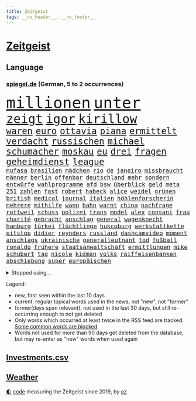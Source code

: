 ```yaml
---
title: Zeitgeist
tags: __no_header__, __no_footer__
---
```


# [Zeitgeist](https://oliz.io/zeitgeist/)

## Language

<h3><a href="https://www.spiegel.de" target="_blank">spiegel.de</a> (German, 5 to 2 occurrences)</h3>
<p style="font-family:monospace">
<span style="font-size:32pt"><a href="news_links.html#millionen" class="current">millionen</a></span>
<span style="font-size:32pt"><a href="news_links.html#unter" class="current">unter</a></span>
<br>
<span style="font-size:25pt"><a href="news_links.html#zeigt" class="current">zeigt</a></span>
<span style="font-size:25pt"><a href="news_links.html#igor" class="current">igor</a></span>
<span style="font-size:25pt"><a href="news_links.html#kirillow" class="new">kirillow</a></span>
<br>
<span style="font-size:18pt"><a href="news_links.html#waren" class="current">waren</a></span>
<span style="font-size:18pt"><a href="news_links.html#euro" class="current">euro</a></span>
<span style="font-size:18pt"><a href="news_links.html#ottavia" class="new">ottavia</a></span>
<span style="font-size:18pt"><a href="news_links.html#piana" class="new">piana</a></span>
<span style="font-size:18pt"><a href="news_links.html#ermittelt" class="current">ermittelt</a></span>
<span style="font-size:18pt"><a href="news_links.html#verdacht" class="current">verdacht</a></span>
<span style="font-size:18pt"><a href="news_links.html#russischen" class="current">russischen</a></span>
<span style="font-size:18pt"><a href="news_links.html#michael" class="current">michael</a></span>
<span style="font-size:18pt"><a href="news_links.html#schumacher" class="current">schumacher</a></span>
<span style="font-size:18pt"><a href="news_links.html#moskau" class="current">moskau</a></span>
<span style="font-size:18pt"><a href="news_links.html#eu" class="current">eu</a></span>
<span style="font-size:18pt"><a href="news_links.html#drei" class="current">drei</a></span>
<span style="font-size:18pt"><a href="news_links.html#fragen" class="current">fragen</a></span>
<span style="font-size:18pt"><a href="news_links.html#geheimdienst" class="current">geheimdienst</a></span>
<span style="font-size:18pt"><a href="news_links.html#league" class="current">league</a></span>
<br>
<span style="font-size:12pt"><a href="news_links.html#mufasa" class="new">mufasa</a></span>
<span style="font-size:12pt"><a href="news_links.html#brasilien" class="current">brasilien</a></span>
<span style="font-size:12pt"><a href="news_links.html#mädchen" class="current">mädchen</a></span>
<span style="font-size:12pt"><a href="news_links.html#rio" class="current">rio</a></span>
<span style="font-size:12pt"><a href="news_links.html#de" class="current">de</a></span>
<span style="font-size:12pt"><a href="news_links.html#janeiro" class="current">janeiro</a></span>
<span style="font-size:12pt"><a href="news_links.html#missbraucht" class="current">missbraucht</a></span>
<span style="font-size:12pt"><a href="news_links.html#männer" class="current">männer</a></span>
<span style="font-size:12pt"><a href="news_links.html#berlin" class="current">berlin</a></span>
<span style="font-size:12pt"><a href="news_links.html#offenbar" class="current">offenbar</a></span>
<span style="font-size:12pt"><a href="news_links.html#deutschland" class="current">deutschland</a></span>
<span style="font-size:12pt"><a href="news_links.html#mehr" class="current">mehr</a></span>
<span style="font-size:12pt"><a href="news_links.html#sondern" class="current">sondern</a></span>
<span style="font-size:12pt"><a href="news_links.html#entwürfe" class="current">entwürfe</a></span>
<span style="font-size:12pt"><a href="news_links.html#wahlprogramme" class="new">wahlprogramme</a></span>
<span style="font-size:12pt"><a href="news_links.html#afd" class="current">afd</a></span>
<span style="font-size:12pt"><a href="news_links.html#bsw" class="current">bsw</a></span>
<span style="font-size:12pt"><a href="news_links.html#überblick" class="current">überblick</a></span>
<span style="font-size:12pt"><a href="news_links.html#geld" class="current">geld</a></span>
<span style="font-size:12pt"><a href="news_links.html#meta" class="current">meta</a></span>
<span style="font-size:12pt"><a href="news_links.html#251" class="new">251</a></span>
<span style="font-size:12pt"><a href="news_links.html#zahlen" class="current">zahlen</a></span>
<span style="font-size:12pt"><a href="news_links.html#fast" class="current">fast</a></span>
<span style="font-size:12pt"><a href="news_links.html#robert" class="current">robert</a></span>
<span style="font-size:12pt"><a href="news_links.html#habeck" class="current">habeck</a></span>
<span style="font-size:12pt"><a href="news_links.html#alice" class="current">alice</a></span>
<span style="font-size:12pt"><a href="news_links.html#weidel" class="current">weidel</a></span>
<span style="font-size:12pt"><a href="news_links.html#grünen" class="current">grünen</a></span>
<span style="font-size:12pt"><a href="news_links.html#british" class="new">british</a></span>
<span style="font-size:12pt"><a href="news_links.html#medical" class="new">medical</a></span>
<span style="font-size:12pt"><a href="news_links.html#journal" class="current">journal</a></span>
<span style="font-size:12pt"><a href="news_links.html#italien" class="current">italien</a></span>
<span style="font-size:12pt"><a href="news_links.html#höhlenforscherin" class="new">höhlenforscherin</a></span>
<span style="font-size:12pt"><a href="news_links.html#mehrere" class="current">mehrere</a></span>
<span style="font-size:12pt"><a href="news_links.html#mithilfe" class="current">mithilfe</a></span>
<span style="font-size:12pt"><a href="news_links.html#wann" class="current">wann</a></span>
<span style="font-size:12pt"><a href="news_links.html#bahn" class="current">bahn</a></span>
<span style="font-size:12pt"><a href="news_links.html#warnt" class="current">warnt</a></span>
<span style="font-size:12pt"><a href="news_links.html#china" class="current">china</a></span>
<span style="font-size:12pt"><a href="news_links.html#nachfrage" class="current">nachfrage</a></span>
<span style="font-size:12pt"><a href="news_links.html#rottweil" class="new">rottweil</a></span>
<span style="font-size:12pt"><a href="news_links.html#schuss" class="current">schuss</a></span>
<span style="font-size:12pt"><a href="news_links.html#polizei" class="current">polizei</a></span>
<span style="font-size:12pt"><a href="news_links.html#trans" class="current">trans</a></span>
<span style="font-size:12pt"><a href="news_links.html#model" class="current">model</a></span>
<span style="font-size:12pt"><a href="news_links.html#alex" class="current">alex</a></span>
<span style="font-size:12pt"><a href="news_links.html#consani" class="new">consani</a></span>
<span style="font-size:12pt"><a href="news_links.html#frau" class="current">frau</a></span>
<span style="font-size:12pt"><a href="news_links.html#charité" class="new">charité</a></span>
<span style="font-size:12pt"><a href="news_links.html#gebracht" class="current">gebracht</a></span>
<span style="font-size:12pt"><a href="news_links.html#anschlag" class="current">anschlag</a></span>
<span style="font-size:12pt"><a href="news_links.html#general" class="current">general</a></span>
<span style="font-size:12pt"><a href="news_links.html#wagenknecht" class="current">wagenknecht</a></span>
<span style="font-size:12pt"><a href="news_links.html#hamburg" class="current">hamburg</a></span>
<span style="font-size:12pt"><a href="news_links.html#türkei" class="current">türkei</a></span>
<span style="font-size:12pt"><a href="news_links.html#flüchtlinge" class="current">flüchtlinge</a></span>
<span style="font-size:12pt"><a href="news_links.html#hukcoburg" class="new">hukcoburg</a></span>
<span style="font-size:12pt"><a href="news_links.html#werkstattkette" class="new">werkstattkette</a></span>
<span style="font-size:12pt"><a href="news_links.html#pitstop" class="new">pitstop</a></span>
<span style="font-size:12pt"><a href="news_links.html#didier" class="current">didier</a></span>
<span style="font-size:12pt"><a href="news_links.html#reynders" class="current">reynders</a></span>
<span style="font-size:12pt"><a href="news_links.html#russland" class="current">russland</a></span>
<span style="font-size:12pt"><a href="news_links.html#dashcamvideo" class="new">dashcamvideo</a></span>
<span style="font-size:12pt"><a href="news_links.html#moment" class="current">moment</a></span>
<span style="font-size:12pt"><a href="news_links.html#anschlags" class="current">anschlags</a></span>
<span style="font-size:12pt"><a href="news_links.html#ukrainische" class="current">ukrainische</a></span>
<span style="font-size:12pt"><a href="news_links.html#generalleutnant" class="new">generalleutnant</a></span>
<span style="font-size:12pt"><a href="news_links.html#tod" class="current">tod</a></span>
<span style="font-size:12pt"><a href="news_links.html#fußball" class="current">fußball</a></span>
<span style="font-size:12pt"><a href="news_links.html#ronaldo" class="current">ronaldo</a></span>
<span style="font-size:12pt"><a href="news_links.html#frühere" class="current">frühere</a></span>
<span style="font-size:12pt"><a href="news_links.html#staatsanwaltschaft" class="current">staatsanwaltschaft</a></span>
<span style="font-size:12pt"><a href="news_links.html#ermittlungen" class="current">ermittlungen</a></span>
<span style="font-size:12pt"><a href="news_links.html#mike" class="current">mike</a></span>
<span style="font-size:12pt"><a href="news_links.html#schubert" class="current">schubert</a></span>
<span style="font-size:12pt"><a href="news_links.html#tag" class="current">tag</a></span>
<span style="font-size:12pt"><a href="news_links.html#nicole" class="current">nicole</a></span>
<span style="font-size:12pt"><a href="news_links.html#kidman" class="new">kidman</a></span>
<span style="font-size:12pt"><a href="news_links.html#volks" class="new">volks</a></span>
<span style="font-size:12pt"><a href="news_links.html#raiffeisenbanken" class="new">raiffeisenbanken</a></span>
<span style="font-size:12pt"><a href="news_links.html#abschiebung" class="current">abschiebung</a></span>
<span style="font-size:12pt"><a href="news_links.html#super" class="current">super</a></span>
<span style="font-size:12pt"><a href="news_links.html#europäischen" class="current">europäischen</a></span>
</p>
<details>
<summary>Stopped using...</summary>
<p class="former" style="font-size:12pt">
bedeuten(1517) kurzem(1516) nachfolge(1516) schwarzen(1516) kauft(1515) solle(1515) trauer(1515) volker(1515) digitalisierung(1514) humanitäre(1514) liverpool(1514) ruhe(1514) sonne(1514) österreichischen(1514) brüssel(1513) dienst(1513) klaren(1513) konzerne(1513) niederländische(1513) unabhängige(1513) versuch(1513) flughafen(1512) identifiziert(1512) keller(1512) nazis(1512) regen(1512) reichte(1512) amsterdam(1511) erteilt(1511) falsche(1511) favoriten(1511) freiheitsstrafe(1511) gestoßen(1511) hieß(1511) ifoinstitut(1511) lust(1511) texas(1511) österreichs(1511) alpen(1510) atmosphäre(1510) geholt(1510) schaltet(1510) zverev(1510) 31(1509) deutlichen(1509) doppelt(1509) entdeckte(1509) golf(1509) spanischen(1509) verbieten(1509) verhalten(1509) englischen(1508) forderte(1508) gehalten(1508) schiedsrichter(1508) aktuell(1507) arsenal(1507) hintergründe(1507) wales(1507) überlebte(1507) beamten(1506) i(1506) interesse(1506) niederlande(1506) rassistische(1506) tokio(1506) abgehört(1505) botschaften(1505) starten(1505) ausgeschlossen(1504) erschüttert(1504) ii(1504) infektion(1504) ermöglichen(1502) trainiert(1502) 23(1501) hotels(1501) kontakte(1501) pressestimmen(1501) erkenntnisse(1500) erneuten(1499) hielten(1499) stieg(1499) frankwalter(1498) gefragt(1498) käufer(1498) möglichst(1498) schottland(1498) überraschung(1498) besuchen(1497) eigener(1497) mehrfach(1497) rassistischen(1497) deals(1496) e(1496) kevin(1496) begriff(1494) demokratische(1494) herz(1494) küstenwache(1493) verzichten(1491) ökonomen(1491) mecklenburgvorpommern(1490) katholische(1489) projekte(1488) entschuldigung(1485) automatisch(1482) app(1478) fehlende(1477) hilfen(1477) vfb(1476) dauert(1473) entspannt(1465) gebieten(1456) rache(1449) einfache(1439) gewinne(1412) milliardär(1395) belästigung(1381) carlos(1371) strecken(1349) verlag(1320) fußballnationalmannschaft(1309) umkämpften(1201) vorfeld(1154) älteste(1154) regierungschefin(1139) hendrik(1136) sank(1087) verabschieden(1083) bat(1066) ben(1060) verkündete(1058) zusammenhalt(1055) mut(1023) positiven(1023) flughäfen(1021) samt(1006) spiegeltitelstory(1001) terror(1000) links(979) ausstieg(960) handys(957) hammer(946) schlamm(941) unterliegt(937) israelis(925) sinne(921) dänischen(915) budapest(914) belegt(913) newsletter(893) risiken(892) finde(890) erlegen(874) usrepublikaner(870) antony(858) bürgergeld(843) giorgia(839) pleiten(838) kommunikation(811) kontroverse(809) branchen(805) tel(803) nationaltrainer(799) dokumentieren(796) aviv(792) lionel(791) forschung(770) indonesien(769) künstlicher(767) verehrt(757) überlebende(736) jüdische(735) technische(733) gast(731) asylbewerber(722) flogen(722) mächtige(720) 47(719) kieler(709) day(700) venedig(700) ansicht(696) flaschen(680) alcaraz(679) bürokratie(669) 5000(666) unruhe(659) läufer(657) 51(649) attackieren(649) stil(645) aufträge(639) erfolgen(621) gen(617) miami(615) umsetzen(615) bundesligist(614) asylpolitik(611) wrack(610) betrunkener(609) kader(603) zeuge(602) zurückgetreten(594) victor(591) getrieben(584) lina(584) ost(582) jagen(581) massenhaft(581) erstem(577) versteckt(576) katrin(574) ereignis(564) schönsten(563) pilot(561) vorgenommen(561) schockiert(557) 9(554) bundeshaushalt(554) blamiert(550) sandra(544) staats(541) zwischenfall(529) greta(521) prägte(516) ärmelkanal(513) surfen(499) leitartikel(493) nächster(490) froh(488) wegovy(488) instagrampost(477) parlamentswahl(477) airport(473) militärhilfe(473) körperliche(469) dauerte(468) samstagabend(468) wahrzeichen(468) mary(462) beute(459) goldenen(459) jon(459) dirk(457) arena(456) rekonstruktion(456) campus(455) kneipen(455) wohnviertel(455) fußballfans(442) reformiert(441) spdgeneralsekretär(439) zurückhaltend(433) königshaus(428) sportlich(425) verschickt(425) expertin(422) emily(421) flüchtig(417) mobbing(413) ausfälle(412) taucht(411) ungerecht(411) erfindung(410) wütend(406) wiedervereinigung(404) kundgebung(402) bestätigte(401) einfachen(398) demonstration(397) massaker(397) hamasgeiseln(395) nouripour(395) parlamentarier(394) eingedrungen(393) schlaf(389) rafah(388) versammelt(386) bettina(384) brandt(383) sprecherin(381) verwenden(381) student(371) geheimnisse(369) usdemokraten(356) unruhen(354) erschoss(351) exprofi(349) anhebung(347) aufgebaut(346) simon(345) unwahrscheinlich(344) dorthin(343) starkwatzinger(343) haut(342) playoffs(341) usdollar(340) grundgesetz(338) gerungen(337) verstößt(337) geschützt(331) spdabgeordnete(329) hochwasser(328) passte(325) präsentierte(323) 180(322) can(319) 1980(316) katz(315) japaner(312) meere(310) senator(308) western(306) 2006(305) konkurrentin(301) sophie(301) go(300) gefühlt(299) kontroversen(299) lutz(299) hauptdarstellerin(296) spottet(296) nationalsozialismus(295) 64(294) abgewiesen(294) fressen(294) wgzimmerpreise(293) solches(289) ampelstreit(288) pferd(288) bundesstraße(279) verschwindet(279) regionalzug(274) 17jähriger(273) ewigkeit(271) rollstuhl(271) sitze(271) maximilian(269) kimmel(263) internen(262) kigenerierte(262) major(262) anschließenden(261) eindeutig(260) rhetorik(259) halbzeit(258) marseille(257) ruth(257) filmset(256) techmilliardär(256) ringe(253) jamal(252) musiala(252) vielfach(250) rechtsradikale(249) koch(248) widmet(247) auftreten(246) award(246) geschoben(246) prahlt(240) parlaments(239) sammlung(239) fußballbund(236) graz(236) köpfe(235) chronik(231) set(231) mathieu(229) aufräumarbeiten(228) sparkurs(228) abgeschoben(226) etappe(226) lachgas(226) rechnung(226) straßenbahn(226) louis(225) hunderttausenden(224) türen(224) iraner(223) bejubelt(218) beleidigung(218) schlägen(218) verlobung(218) grenzkontrollen(217) aufgebrochen(214) bruno(214) loben(214) aufhebung(213) ungewollt(213) worüber(211) flair(210) johnson(210) usgericht(210) vergisst(209) champagner(208) indiana(206) parkplatz(206) verleumdung(205) amtsträger(204) hals(203) vodafone(203) komiker(202) magischen(202) aufkommen(201) 28jährige(200) clip(198) spanier(198) verdachtsfall(198) polarisiert(197) begeisterung(196) haare(196) taktik(196) verlegen(196) alarmstufe(195) bnd(195) brötchen(195) hagel(195) umzug(195) unterhalten(194) verschärfung(194) azubis(193) russlandukrainenews(193) wüst(192) haie(191) ignorieren(191) genauen(190) regensburg(190) gefährliches(189) korrekt(189) moderatorin(189) match(188) geteilt(187) psychischer(187) enkelin(185) krimi(185) basketballliga(183) usbehörden(182) spreche(180) würdigt(180) albanien(179) griechischen(178) satire(178) tierischer(178) double(176) sicherheitsberater(176) hut(172) kryptowährungen(172) lauern(172) sätzen(172) ähnelt(172) apotheken(171) /(170) lohn(170) surfer(169) verpflichtend(169) ohr(168) youtuber(168) co₂ausstoß(167) aufgetreten(166) erlangte(166) fluch(166) schutt(165) blaue(164) einreiseverbot(164) redaktion(164) spdfraktion(163) indische(162) vertrauliche(162) gleichen(161) hubert(161) mac(161) auswärtsspiel(159) beträgt(159) lindenberg(159) postings(159) waldbrand(159) wärmewende(158) nazideutschland(157) übertragung(157) reichste(156) spuckt(156) jemandem(155) zulassung(155) heiratet(154) maskottchen(154) raue(154) englischer(153) 27jähriger(152) 33jähriger(151) königliche(151) psychotherapeut(151) müdigkeit(150) wars(150) mcdonald's(149) usmilitär(149) beifahrer(147) usautobauer(147) widersprechen(147) ansiedlung(146) aufzuhalten(145) friseur(145) gazastadt(145) jong(145) un(145) vorherigen(145) dieselbe(144) indiens(144) riecht(144) selbstzweifel(143) stünden(143) untergrund(143) demokrat(142) schalteten(142) blutige(141) kinderbuch(141) auszugeben(140) gefürchtet(140) küren(140) rudert(140) 38jährige(139) neudelhi(139) schilderte(137) bundespolitik(136) ausgetreten(135) bemühungen(135) geschah(135) gregg(135) inlandsgeheimdienst(135) pretty(135) präsidentschaft(135) erkrankungen(134) harmonie(134) angekündigte(133) gallagher(133) noel(133) reisenden(133) spdabgeordneter(133) abnehmspritzen(132) trauma(132) america(131) fritz(131) inside(131) kriselnde(131) simone(130) äußersten(130) lass(129) privatleben(129) tony(129) wohnraum(129) archäologin(128) aufschlag(128) ausgeschieden(127) covorsitzenden(127) drohenden(125) grandslamtitel(125) schlusslicht(125) brannten(124) haar(123) melania(123) merz'(123) lächerlich(121) ordnen(121) philadelphia(121) personalie(120) anschlagsplänen(119) erschießt(119) gefängnisse(119) mobilisieren(119) öffentlicher(119) wischen(118) junior(117) kontrahenten(117) symbole(117) besuche(116) lehrt(116) analysen(115) erweist(115) monatelangen(115) jd(114) pitzke(114) vance(114) lautet(113) vorstände(113) waffenbesitz(113) erfand(112) karriereberaterin(112) slogan(112) zögern(112) bolivien(111) forscherteam(111) halfen(111) kreuzfahrt(111) nachwuchshoffnung(111) renommiertesten(111) vorgegangen(111) bundesjustizminister(110) kurzen(110) widerspruch(110) gestaltet(109) francesca(108) führungsriege(108) gelber(108) besorgte(107) modekette(107) notlanden(107) j(106) konkreter(106) renate(106) wahlbetrug(106) konjunkturflaute(105) leistet(105) lukaschenko(105) rückschläge(105) autokrat(104) reformieren(104) vorschlägen(104) 69(103) abtreibung(103) bedrohlich(103) uboot(103) 82(102) fremd(102) autokraten(101) eindeutige(101) erleichtern(101) hans(101) hessische(101) härtesten(101) sahin(101) ermöglicht(100) hergestellt(100) imane(100) khelif(100) ozempic(100) tagesordnung(100) viermal(100) 18000(99) dichtmachen(99) geschlecht(99) investments(99) formiert(98) heldinnen(97) norddeutschen(97) poesie(97) stichelt(97) strömung(97) busunfall(96) drohten(96) prallen(96) vorlesen(96) brennender(95) kilometerweit(95) randale(95) finanzexperten(94) geruchssinn(94) streichung(94) würzburg(94) harren(93) mutig(93) illusion(92) kaserne(92) kloster(92) organisationen(92) aufarbeiten(91) ausgezeichnete(91) bemerkbar(91) frauenrechte(91) nick(91) südseeinseln(91) ubahn(91) dauerstreit(90) stritt(90) breakerin(89) jakarta(89) paketen(89) ampeln(88) letztlich(88) professionell(88) tasse(88) traditionsklub(88) unterliefen(88) weitaus(88) arne(87) halbwegs(87) hauptsache(87) hochzeitsgesellschaft(87) tempel(87) berry(86) beruht(86) cem(86) doha(86) erfahre(86) importen(86) lehrkraft(86) mine(86) wechselten(86) wohngebiete(86) özdemir(86) alarmierende(85) greifswald(85) katastrophen(85) legendenumrankten(85) ukraines(85) 55(84) ajax(84) aken(84) behaupteten(84) familienvater(84) gunn(84) neigen(84) rachael(84) wahlkampagne(84) zurückgeworfen(84) öffnung(84) lobende(83) nachhaltig(83) neuling(83) 11000(82) california(82) garantieren(82) oasis(82) spazierte(82) trieb(82) with(82) zerfällt(82) absender(81) fackel(81) 94(80) andernfalls(80) egoistisch(80) flüchtete(80) mahnung(80) segelt(80) heidi(79) lehramt(79) shake(79) 32jähriger(78) 91(78) ausweitung(78) gropp(78) luis(78) reint(78) sicherheitspaket(78) umbauen(78) videospiele(78) vorgemacht(78) zuständig(78) call(77) sogenanntem(77) trumpfan(77) fahrlässiger(76) gedicht(76) guardian(76) omar(76) strafstöße(76) uskorrespondent(76) werkzeug(76) your(76) gutem(75) jüterbog(75) komplexe(75) leipziger(75) pkk(75) sicheren(75) stücke(75) asylrecht(74) austria(74) beschimpfte(74) erreichte(74) hochburg(74) kambodscha(74) keeperin(74) kramatorsk(74) mauerfall(74) nevada(74) torhüterin(74) usbundesstaaten(74) verrohung(74) zulässig(74) gastgeberland(73) hvaldimir(73) spionagewal(73) vorstellbar(73) überfalls(73) banner(72) comebacktour(72) instrumentalisierung(72) wesentlich(72) auslandsreise(71) dfbkapitän(71) golflegende(71) udo(71) anwendungen(70) ausgewiesen(70) befugnisse(70) dfbkader(70) geringe(70) radikalisierte(70) teller(70) uskriegsschiffs(70) uss(70) vorangehen(70) bereisen(69) befragten(68) braunschweig(68) flexibilität(68) hill(68) miller(68) missgeschick(68) populären(68) schwärmen(68) sotschi(68) wahlleiter(68) dancing(67) dargestellt(67) essenziell(67) how(67) schönheitsideale(67) altersgruppe(66) begehen(66) fregatte(66) grenzübergang(66) kulturen(66) beschlagnahmen(65) beschossen(65) dreieinhalb(65) tricksereien(65) armes(64) austragen(64) são(64) direktor(63) führungsrolle(63) leistungsfähigere(63) linkin(63) beneiden(62) bundespräsidenten(62) grammy(62) hof(62) macheten(62) onlineplattformen(62) rollstuhlfahrer(62) speziell(62) starkwatzingers(62) uschiphersteller(62) absolute(61) ausgebrannte(61) autokratien(61) ernannten(61) heimarbeit(61) streamingdienst(61) yair(61) morgens(60) nationalparks(60) regnet(60) reichs(60) spiegelkorrespondenten(60) spielabbruch(60) verlobte(60) verschwörungstheoretiker(60) zerbröselt(60) anwalts(59) beisein(59) flutopfer(59) keinesfalls(59) lehrerinnen(59) schreckensszenario(59) angefühlt(58) durchzuführen(58) ilkosascha(58) kowalczuk(58) wählern(58) anzulocken(57) nrwministerpräsident(57) usgeschichte(57) vermasselt(57) 43jährige(56) abos(56) achtmalige(56) angefangen(56) inter(56) jahn(56) loslassen(56) saintgermain(56) ungewöhnlicher(56) weiterem(56) ahnt(55) drogenbanden(55) linksextremistischen(55) unberechenbar(55) frisur(54) schlüsse(54) alternativvorschlag(53) economy(53) inszeniertes(53) 1999(52) dallas(52) fiktive(52) grünenchefs(52) husten(52) intelfabrik(52) psychogramm(52) statements(52) verirrt(52) beschwört(51) dreierpack(51) elfjähriger(51) erzbischof(51) frauenhaus(51) germany(51) gewahrt(51) ruinen(51) stabschefin(51) zerstörer(51) negativen(50) oppositionsführer(50) pinkelt(50) sozialdemokratie(50) tiktokvideo(50) verrückt(50) fridays(49) future(49) handballbund(49) ilk(49) latinos(49) psychoterrorvorwürfe(49) çağla(49) arizona(48) lungenentzündung(48) nacktfotos(48) paula(48) rängen(48) sandkasten(48) verarbeitet(48) einfamilienhaus(47) evangelische(47) karoline(47) kriegsschiff(47) nflstar(47) tsg(47) verborgenen(47) ansagen(46) ewige(46) parks(46) selbstmord(46) werkschließungen(46) dateien(45) ishiba(45) shigeru(45) spiegelauslandschef(45) verbündeter(45) wählergruppen(45) aggressiver(44) ausgekundschaftet(44) brady(44) klimaaktivistinnen(44) revolutionäre(44) schwachkopf(44) schweizerin(44) beutel(43) chip(43) furrer(43) kunsthalle(43) muriel(43) regierungserklärung(43) aufhörte(42) maler(42) pink(42) supermodel(42) aires(41) buenos(41) bundeskanzleramt(41) fünfprozenthürde(41) navy(41) scheidender(41) uszerstörer(41) dienstreisen(40) dreck(40) junges(40) kotropfen(40) kritischem(40) landtagspräsident(40) medikaments(40) mo(40) sweeney(40) verlieben(40) zugfahrt(40) ausfliegen(39) canterbury(39) sprüchen(39) weißes(39) 42jährige(38) autoritär(38) vergessene(38) wahlkampfgetöse(38) bindung(37) buxtehude(37) entgegenkommen(37) gazakonflikt(37) ingenieure(37) legislatur(37) nationalteam(37) preisentwicklung(37) schiedsgericht(37) befreiungsschlag(36) gary(36) graben(36) schifffahrt(36) schriftstellerinnen(35) staatsfernsehen(35) thunberg(35) untersuchten(35) videospielen(35) andrés(34) ausschreibung(34) fraktionen(34) knapper(34) machbar(34) modekonzerns(34) oberstem(34) abschrecken(33) akte(33) andré(33) costner(33) deutschlandreise(33) oscarpreisträgern(33) prophetische(33) pöbeleien(33) tuchel(33) wc(33) aok(32) ausgehoben(32) emirat(32) erkranken(32) grundlagen(32) knüpft(32) manipulieren(32) netanyahuregierung(32) orchester(32) praxen(32) sonntagmorgen(32) morales(31) wachsender(31) wettbewerbsdruck(31) zurückzudrängen(31) anklicken(30) interessantesten(30) mitgeteilt(30) ora(30) schulsystem(30) sklaverei(30) anheben(29) ausgezahlt(29) bundestagsabgeordneten(29) leser(29) leserinnen(29) meditieren(29) qual(29) spiderman(29) armin(28) aussetzung(28) gegenseite(28) intranet(28) laschet(28) misstrauisch(28) shell(28) unterschiedlichen(28) überzieht(28) eingeweiht(27) kompetenz(27) lohnerhöhung(27) delfine(26) eiferern(26) militärstützpunkt(26) nebenwirkungen(26) rwe(26) 80000(25) angriffskriegs(25) down(25) fluchtnovelle(25) gefallenen(25) reaktiviert(25) bewältigen(24) braun(24) dreesen(24) dummheit(24) hauptgrund(24) janchristian(24) leistungsträger(24) minderjähriger(24) onlineportal(24) personalien(24) zweitrangig(24) zügige(24) cent(23) erweckt(23) eugipfel(23) gruppenantrag(23) kompromisse(23) kupjansk(23) kurden(23) romeo(23) süddeutsche(23) umzugehen(23) zugesprochen(23) zünden(23) 45000(22) desinteresse(22) ey(22) grafschaft(22) ikonisches(22) konzernen(22) überholen(22) filmsatire(21) gladiator(21) lufthansamaschine(21) medikamentenengpässe(21) milliardenhöhe(21) ridley(21) selbstbewusst(21) verspätet(21) vierteljahrhundert(21) ablehnen(20) gipfeltreffen(20) maischberger(20) populistin(20) spielerin(20) verantwortungslos(20) 53jährige(19) aiwanger(19) asylantrag(19) burgern(19) giuliani(19) märtyrer(19) rudy(19) sendungen(19) ölminister(19) bekennender(18) duty(18) martialische(18) städtetag(18) zurückgestellt(18) abgestimmt(17) angebliches(17) antike(17) augsburggablingen(17) baalbek(17) barfuß(17) cox(17) gegenseitiger(17) lissabon(17) postkarten(17) clever(16) kippe(16) kurdischen(16) soccer(16) trumpberater(16) verstoß(16) chalamet(15) kees(15) lieferwagen(15) timothée(15) türmen(15) weltkriege(15) wonderen(15) ampelbruch(14) benner(14) elektronische(14) entschlossen(14) reiches(14) shakespeare(14) tathergang(14) witzen(14) bedient(13) eingespannt(13) evo(13) stuttgarts(13) jahrhundertunwetter(12) kunstfigur(12) luxusuhren(12) nutzung(12) soli(12) unoklimakonferenz(12) verabreicht(12) elektroantrieb(11) fußballklub(11) profil(11) smog(11) university(11) unwetterkatastrophe(11)
</p>
</details>
<p>Legend:
<ul>
<li><span class="new">new</span>, first seen within the last 10 days</li>
<li><span class="current">current</span>, regular topical words used in the news, not "new", not "former"</li>
<li><span class="former">former(days span relevant)</span>, not used in the last 30 days, but still re-occurring enough to not get deleted</li>
<li>Only words which occurred at least twice in the RSS feed are tracked. <a href="language/filters.py">Some common words are blocked</a></li>
<li>Words not used for more than 90 days get deleted from the database, but may re-enter as "new" words when used again</li>
</ul>
</p>

## [Investments](investments.html)[.csv](investments.csv)

## [Weather](weather.html)

<footer>
<a href="javascript:toggleTheme()" class="nav">🌓</a>
<a href="https://github.com/ooz/zeitgeist">code</a> measuring the Zeitgeist since 2019, by <a href="https://oliz.io">oz</a>
</footer>
